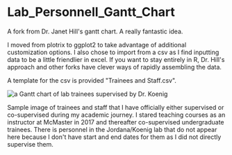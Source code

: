# Lab_Personnell_Gantt_Chart
A fork from Dr. Janet Hill's gantt chart. A really fantastic idea.

I moved from plotrix to ggplot2 to take advantage of additional customization options. I also chose to import from a csv as I find inputting data to be a little friendlier in excel. 
If you want to stay entirely in R, Dr. Hill's approach and other forks have clever ways of rapidly assembling the data.

A template for the csv is provided "Trainees and Staff.csv".

![a Gantt chart of lab trainees supervised by Dr. Koenig]([https://github.com/KoenigJFE/Lab_Personnell_Gantt_Chart/blob/main/TraineeChart.png])

Sample image of trainees and staff that I have officially either supervised or co-supervised during my academic journey. I stared teaching courses as an instructor at McMaster in 2017 and thereafter co-supervised undergraduate trainees. There is personnel in the  Jordana/Koenig lab that do not appear here because I don't have start and end dates for them as I did not directly supervise them.
